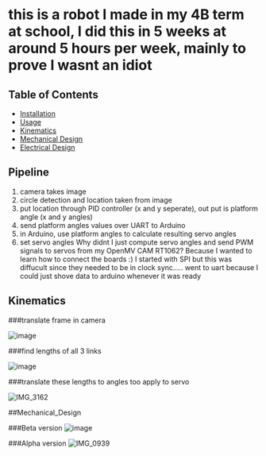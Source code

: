 # this is a robot I made in my 4B term at school, I did this in 5 weeks at around 5 hours per week, mainly to prove I wasnt an idiot

## Table of Contents
- [Installation](#installation)
- [Usage](#usage)
- [Kinematics](#kinematics)
- [Mechanical Design](#mechanical_design)
- [Electrical Design](#electrical_design)

## Pipeline
1. camera takes image
2. circle detection and location taken from image
3. put location through PID controller (x and y seperate), out put is platform angle (x and y angles)
4. send platform angles values over UART to Arduino
5. in Arduino, use platform angles to calculate resulting servo angles
6. set servo angles
Why didnt I just compute servo angles and send PWM signals to servos from my OpenMV CAM RT1062? Because I wanted to learn how to connect the boards :)
I started with SPI but this was diffucult since they needed to be in clock sync..... went to uart because I could just shove data to arduino whenever it was ready

## Kinematics
###translate frame in camera

![image](https://github.com/user-attachments/assets/9df9e9ca-ba14-47f0-bf1a-038a44bec067)

###find lengths of all 3 links

![image](https://github.com/user-attachments/assets/eb05e406-64a8-4dbc-900c-8f0044ec2ef8)

###translate these lengths to angles too apply to servo

![IMG_3162](https://github.com/user-attachments/assets/71c701e1-9baf-4020-8444-788abdef5b34)


##Mechanical_Design

###Beta version
![image](https://github.com/user-attachments/assets/d76cc83b-b593-41ef-9617-036e46de03cb)

###Alpha version
![IMG_0939](https://github.com/user-attachments/assets/b495f711-b998-4229-93f0-d0f747f591f0)
